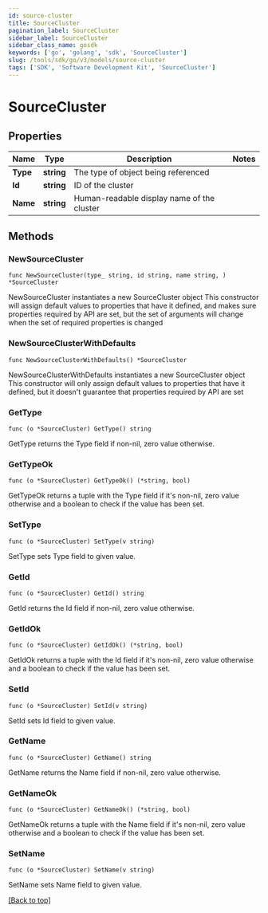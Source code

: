 ```yaml
---
id: source-cluster
title: SourceCluster
pagination_label: SourceCluster
sidebar_label: SourceCluster
sidebar_class_name: gosdk
keywords: ['go', 'golang', 'sdk', 'SourceCluster'] 
slug: /tools/sdk/go/v3/models/source-cluster
tags: ['SDK', 'Software Development Kit', 'SourceCluster']
---
```


# SourceCluster

## Properties

Name | Type | Description | Notes
------------ | ------------- | ------------- | -------------
**Type** |  **string** | The type of object being referenced | 
**Id** |  **string** | ID of the cluster | 
**Name** |  **string** | Human-readable display name of the cluster | 

## Methods

### NewSourceCluster

`func NewSourceCluster(type_ string, id string, name string, ) *SourceCluster`

NewSourceCluster instantiates a new SourceCluster object
This constructor will assign default values to properties that have it defined,
and makes sure properties required by API are set, but the set of arguments
will change when the set of required properties is changed

### NewSourceClusterWithDefaults

`func NewSourceClusterWithDefaults() *SourceCluster`

NewSourceClusterWithDefaults instantiates a new SourceCluster object
This constructor will only assign default values to properties that have it defined,
but it doesn't guarantee that properties required by API are set

### GetType

`func (o *SourceCluster) GetType() string`

GetType returns the Type field if non-nil, zero value otherwise.

### GetTypeOk

`func (o *SourceCluster) GetTypeOk() (*string, bool)`

GetTypeOk returns a tuple with the Type field if it's non-nil, zero value otherwise
and a boolean to check if the value has been set.

### SetType

`func (o *SourceCluster) SetType(v string)`

SetType sets Type field to given value.


### GetId

`func (o *SourceCluster) GetId() string`

GetId returns the Id field if non-nil, zero value otherwise.

### GetIdOk

`func (o *SourceCluster) GetIdOk() (*string, bool)`

GetIdOk returns a tuple with the Id field if it's non-nil, zero value otherwise
and a boolean to check if the value has been set.

### SetId

`func (o *SourceCluster) SetId(v string)`

SetId sets Id field to given value.


### GetName

`func (o *SourceCluster) GetName() string`

GetName returns the Name field if non-nil, zero value otherwise.

### GetNameOk

`func (o *SourceCluster) GetNameOk() (*string, bool)`

GetNameOk returns a tuple with the Name field if it's non-nil, zero value otherwise
and a boolean to check if the value has been set.

### SetName

`func (o *SourceCluster) SetName(v string)`

SetName sets Name field to given value.



[[Back to top]](#) 


